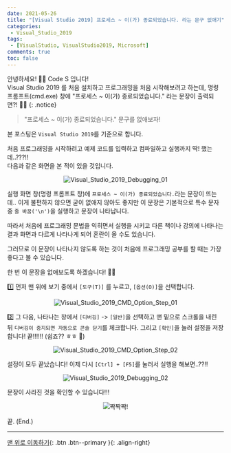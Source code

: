 ```yaml
---
date: 2021-05-26
title: "[Visual Studio 2019] 프로세스 ~ 이(가) 종료되었습니다. 라는 문구 없애기"
categories:
 - Visual_Studio_2019
tags:
 - [VisualStudio, VisualStudio2019, Microsoft]
comments: true
toc: false
---
```


안녕하세요! 🙋‍♂️ Code S 입니다! <br>
Visual Studio 2019 를 처음 설치하고 프로그래밍을 처음 시작해보려고 하는데, 명령 프롬프트(cmd.exe) 창에 "프로세스 ~ 이(가) 종료되었습니다." 라는 문장이 출력되면?! 🤷‍♂️
{:  .notice}

> "프로세스 ~ 이(가) 종료되었습니다." 문구를 없애보자!

본 포스팅은 `Visual Studio 2019`를 기준으로 합니다.  

처음 프로그래밍을 시작하려고 예제 코드를 입력하고 컴파일하고 실행까지 딱! 했는데..???!!  
다음과 같은 화면을 본 적이 있을 것입니다.  

<p align="center"><img src="https://drive.google.com/uc?id=1QCasdhOUcz7VmF1bbhy62yZ1b1uiHGjN" alt="Visual_Studio_2019_Debugging_01"></p>

실행 화면 창(명령 프롬프트 창)에 `프로세스 ~ 이(가) 종료되었습니다.`라는 문장이 뜨는데.. 이게 불편하지 않으면 굳이 없애지 않아도 좋지만 이 문장은 기본적으로 특수 문자 중 `줄 바꿈('\n')`을 실행하고 문장이 나타납니다.  

따라서 처음에 프로그래밍 문법을 익히면서 실행을 시키고 다른 책이나 강의에 나타나는 결과 화면과 다르게 나타나게 되어 혼란이 올 수도 있습니다.  

그러므로 이 문장이 나타나지 않도록 하는 것이 처음에 프로그래밍 공부를 할 때는 가장 좋다고 볼 수 있습니다.  

한 번 이 문장을 없애보도록 하겠습니다! 🙇‍♂️  

1️⃣ 먼저 맨 위에 보기 중에서 `[도구(T)]` 를 누르고, `[옵션(O)]`을 선택합니다.  

<p align="center"><img src="https://drive.google.com/uc?id=11Ge2hwBp6lYgl86wkbP9zuD5EzuFxnZ4" alt="Visual_Studio_2019_CMD_Option_Step_01"></p>

2️⃣ 그 다음, 나타나는 창에서 `[디버깅]` -> `[일반]`을 선택하고 맨 밑으로 스크롤을 내린 뒤 `디버깅이 중지되면 자동으로 콘솔 닫기`를 체크합니다. 그리고 `[확인]`을 눌러 설정을 저장합니다! 끝!!!!!! (쉽죠?? ㅎㅎ 🤣)  

<p align="center"><img src="https://drive.google.com/uc?id=173UEB7d4--LYQyD9EScn2jS-zdQC-yZ7" alt="Visual_Studio_2019_CMD_Option_Step_02"></p>

설정이 모두 끝났습니다! 이제 다시 `[Ctrl] + [F5]`를 눌러서 실행을 해보면..??!!  

<p align="center"><img src="https://drive.google.com/uc?id=1WyxzmBHA77RXwpJAw9RJgLqCb-PJrtfQ" alt="Visual_Studio_2019_Debugging_02"></p>

문장이 사라진 것을 확인할 수 있습니다!!!

<p align="center"><img src="https://drive.google.com/uc?id=1e80CUVowsfbMQgekxnNuqplr7l1JprcU" alt="짝짝짝!"></p>

끝. (End.)

---
[맨 위로 이동하기](#){: .btn .btn--primary }{: .align-right}
